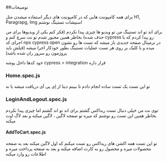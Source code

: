 ##توضیحات

برای همه کامپوننت هایی که در کامپوننت های دیگر استفاده میشدن مثل
H1, Paragrapg, Img
اسنپشات تستینگ نوشتم

برای اند تو اند تستینگ من تو ویدیو ها چیزی پیدا نکردم (فکر کنم یکی از ویدیوها برای من حذف شده) بخاطر همین مجبور شدم تو نت سرچ کنم و
cypress
رو پیدا کردم که با اجرای کد
npx cypress open
در ترمینال صفحه جدیدی باز میشه که تست ها رو نشون میده
و با کلیک بر روی هر تست عملیات تستینگ بطور خودکار اجرا میشه
(قبلش باید پروژمون رو سرور ران شده باشه)

خود کدها داخل پوشه
cypress > integration
قرار داره

### Home.spec.js

تو این تست یک تست ساده انجام دادم تا ببینم دیتا از اِی پی آی دریافت میشه یا نه

### LoginAndLogout.spec.js

توی نت من خیلی دنبال تست ریداکس گشتم برای اند تو اند گشتم اما چیزی پیدا نکردم بخاطر همین این تست رو نوشتم که میره تو صفحه لاگین ، لاگین میکنه و بعد لاگ اوت میکنه

#### AddToCart.spec.js

تو این تست همه اکشن های ریداکس رو تست میکنم که اول لاگین میکنه بعد به صفحه محصولات میره و محصول رو به کارت اضافه میکنه و بعد به صفحه پرداخت میره و اطلاعات رو وارد میکنه
